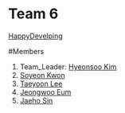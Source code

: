 # Team 6
[HappyDevelping](https://github.com/hsoo3844/thu-space-invaders.git)

#Members
1. Team_Leader: [Hyeonsoo Kim](https://github.com/hsoo3844/hsoo3844)
2. [Soyeon Kwon](https://github.com/annkwon1123/annkwon1123)
3. [Taeyoon Lee](https://github.com/TYParrot/TYParrot)
4. [Jeongwoo Eum](https://github.com/jeongwoo99/jeongwoo99)
5. [Jaeho Sin](https://github.com/sjh7535/sjh7535)
